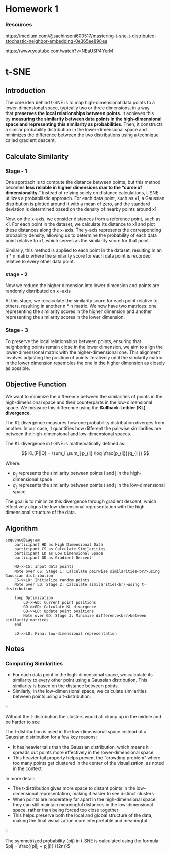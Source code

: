 # Homework 1

### Resources

https://medium.com/@sachinsoni600517/mastering-t-sne-t-distributed-stochastic-neighbor-embedding-0e365ee898ea

https://www.youtube.com/watch?v=NEaUSP4YerM

# t-SNE

## Introduction

The core idea behind t-SNE is to map high-dimensional data points to a lower-dimensional space, typically two or three dimensions, in a way that **preserves the local relationships between points.** It achieves this by **measuring the similarity between data points in the high-dimensional space and representing this similarity as probabilities**. Then, it constructs a similar probability distribution in the lower-dimensional space and minimizes the difference between the two distributions using a technique called gradient descent.

## Calculate Similarity

### Stage - 1

One approach is to compute the distance between points, but this method becomes **less reliable in higher dimensions due to the “curse of dimensionality.”** Instead of relying solely on distance calculations, t-SNE utilizes a probabilistic approach. For each data point, such as x1, a Gaussian distribution is plotted around it with a mean of zero, and the standard deviation is determined based on the density of nearby points around x1.

Now, on the x-axis, we consider distances from a reference point, such as x1. For each point in the dataset, we calculate its distance to x1 and plot these distances along the x-axis. The y-axis represents the corresponding probability density, allowing us to determine the probability of each data point relative to x1, which serves as the similarity score for that point.

Similarly, this method is applied to each point in the dataset, resulting in an n * n matrix where the similarity score for each data point is recorded relative to every other data point. 

### stage - 2

Now we reduce the higher dimension into lower dimension and points are randomly distributed on x -axis

At this stage, we recalculate the similarity score for each point relative to others, resulting in another n * n matrix. We now have two matrices: one representing the similarity scores in the higher dimension and another representing the similarity scores in the lower dimension.

### Stage - 3

To preserve the local relationships between points, ensuring that neighboring points remain close in the lower dimension, we aim to align the lower-dimensional matrix with the higher-dimensional one. This alignment involves adjusting the position of points iteratively until the similarity matrix in the lower dimension resembles the one in the higher dimension as closely as possible.

## Objective Function

We want to minimize the difference between the similarities of points in the high-dimensional space and their counterparts in the low-dimensional space. We measure this difference using the **Kullback-Leibler (KL) divergence**.

The KL divergence measures how one probability distribution diverges from another. In our case, it quantifies how different the pairwise similarities are between the high-dimensional and low-dimensional spaces.

The KL divergence in t-SNE is mathematically defined as:

$$
KL(P||Q) = \sum_i \sum_j p_{ij} \log \frac{p_{ij}}{q_{ij}}
$$

Where:

- $p_{ij}$ represents the similarity between points i and j in the high-dimensional space
- $q_{ij}$ represents the similarity between points i and j in the low-dimensional space

The goal is to minimize this divergence through gradient descent, which effectively aligns the low-dimensional representation with the high-dimensional structure of the data.

## Algorithm

```mermaid
sequenceDiagram
    participant HD as High Dimensional Data
    participant CS as Calculate Similarities
    participant LD as Low Dimensional Space
    participant GD as Gradient Descent

    HD->>CS: Input data points
    Note over CS: Stage 1: Calculate pairwise similarities<br/>using Gaussian distribution
    CS->>LD: Initialize random points
    Note over LD: Stage 2: Calculate similarities<br/>using t-distribution
    
    loop Optimization
        LD->>GD: Current point positions
        GD->>GD: Calculate KL divergence
        GD->>LD: Update point positions
        Note over GD: Stage 3: Minimize difference<br/>between similarity matrices
    end
    
    LD->>LD: Final low-dimensional representation
```

## Notes

### Computing Similarities

- For each data point in the high-dimensional space, we calculate its similarity to every other point using a Gaussian distribution. This similarity is based on the distance between points.
- Similarly, in the low-dimensional space, we calculate similarities between points using a t-distribution.

<aside>
💡

Without the t-distribution the clusters would all clump up in the middle and be harder to see

The t-distribution is used in the low-dimensional space instead of a Gaussian distribution for a few key reasons:

- It has heavier tails than the Gaussian distribution, which means it spreads out points more effectively in the lower-dimensional space
- This heavier tail property helps prevent the "crowding problem" where too many points get clustered in the center of the visualization, as noted in the context

In more detail:

- The t-distribution gives more space to distant points in the low-dimensional representation, making it easier to see distinct clusters
- When points are moderately far apart in the high-dimensional space, they can still maintain meaningful distances in the low-dimensional space, rather than being forced too close together
- This helps preserve both the local and global structure of the data, making the final visualization more interpretable and meaningful
</aside>

<aside>
💡

The symmetrized probability (pij) in t-SNE is calculated using the formula:
$pij = \frac{(pi|j + pj|i)} {(2n)}$

</aside>